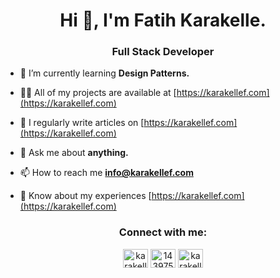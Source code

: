 <h1 align="center">Hi 👋, I'm Fatih Karakelle.</h1>
<h3 align="center">Full Stack Developer</h3>

- 🌱 I’m currently learning **Design Patterns.**

- 👨‍💻 All of my projects are available at [https://karakellef.com](https://karakellef.com)

- 📝 I regularly write articles on [https://karakellef.com](https://karakellef.com)

- 💬 Ask me about **anything.**

- 📫 How to reach me **info@karakellef.com**

- 📄 Know about my experiences [https://karakellef.com](https://karakellef.com)

<h3 align="center">Connect with me:</h3>
<p align="center">
<a href="https://linkedin.com/in/karakellef" target="blank"><img align="center" src="https://raw.githubusercontent.com/rahuldkjain/github-profile-readme-generator/master/src/images/icons/Social/linked-in-alt.svg" alt="karakellef" height="30" width="40" /></a>
<a href="https://stackoverflow.com/users/14397542" target="blank"><img align="center" src="https://raw.githubusercontent.com/rahuldkjain/github-profile-readme-generator/master/src/images/icons/Social/stack-overflow.svg" alt="14397542" height="30" width="40" /></a>
<a href="https://www.hackerrank.com/karakellef" target="blank"><img align="center" src="https://raw.githubusercontent.com/rahuldkjain/github-profile-readme-generator/master/src/images/icons/Social/hackerrank.svg" alt="karakellef" height="30" width="40" /></a>
</p>
